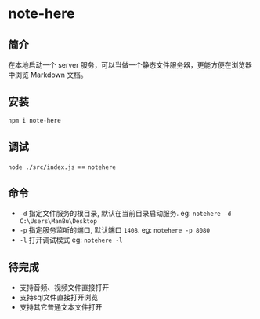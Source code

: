 # note-here
## 简介
在本地启动一个 server 服务，可以当做一个静态文件服务器，更能方便在浏览器中浏览 Markdown 文档。

## 安装

```js
npm i note-here
```

## 调试
`node ./src/index.js` == `notehere`

## 命令
- `-d` 指定文件服务的根目录, 默认在当前目录启动服务. eg: `notehere -d C:\Users\ManBu\Desktop`
- `-p` 指定服务监听的端口, 默认端口 `1408`. eg: `notehere -p 8080`
- `-l` 打开调试模式 eg: `notehere -l`

## 待完成
- 支持音频、视频文件直接打开
- 支持sql文件直接打开浏览
- 支持其它普通文本文件打开